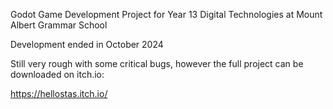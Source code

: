 Godot Game Development Project for Year 13 Digital Technologies at Mount Albert Grammar School

Development ended in October 2024

Still very rough with some critical bugs, however the full project can be downloaded on itch.io:

https://hellostas.itch.io/
